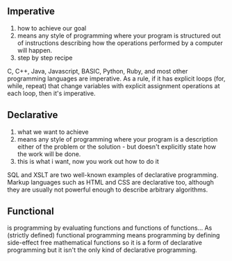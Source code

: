 ## Imperative
1. how to achieve our goal
2. means any style of programming where your program is structured out of instructions describing 
how the operations performed by a computer will happen.
3. step by step recipe

C, C++, Java, Javascript, BASIC, Python, Ruby, and most other programming languages are imperative.
As a rule, if it has explicit loops (for, while, repeat) 
that change variables with explicit assignment operations at each loop, then it's imperative.

## Declarative

1. what we want to achieve
2. means any style of programming where your program is a description either of the problem or 
the solution - but doesn't explicitly state how the work will be done.
3. this is what i want, now you work out how to do it

SQL and XSLT are two well-known examples of declarative programming. 
Markup languages such as HTML and CSS are 
declarative too, although they are usually not powerful enough to describe arbitrary algorithms.

## Functional

is programming by evaluating functions and functions of functions... 
As (strictly defined) functional programming means programming 
by defining side-effect free mathematical functions so it is a 
form of declarative programming but it isn't the only kind of declarative programming.

